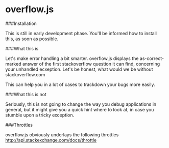 overflow.js
===========

###Installation

This is still in early development phase. You'll be informed how to install this, as soon as possible.

###What this is

Let's make error handling a bit smarter. overflow.js displays the as-correct-marked answer of the first stackoverflow question it can find, concerning your unhandled ecxeption. Let's be honest, what would we be without stackoverflow.com

This can help you in a lot of cases to trackdown your bugs more easily.

###What this is not

Seriously, this is not going to change the way you debug applications in general, but it might give you a quick hint where to look at, in case you stumble upon a tricky exception.

###Throttles

overflow.js obviously underlays the following throttles http://api.stackexchange.com/docs/throttle
